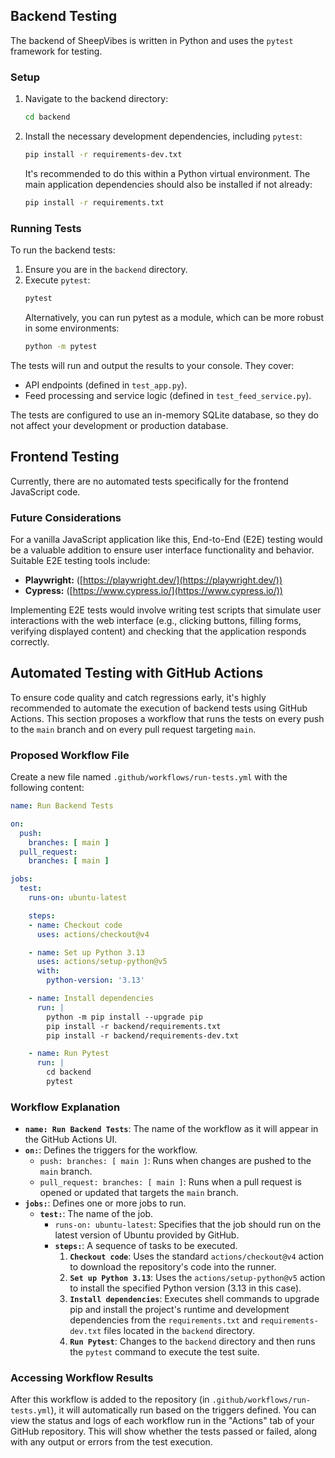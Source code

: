 ## Backend Testing

The backend of SheepVibes is written in Python and uses the `pytest` framework for testing.

### Setup

1.  Navigate to the backend directory:
    ```bash
    cd backend
    ```
2.  Install the necessary development dependencies, including `pytest`:
    ```bash
    pip install -r requirements-dev.txt
    ```
    It's recommended to do this within a Python virtual environment. The main application dependencies should also be installed if not already:
    ```bash
    pip install -r requirements.txt
    ```

### Running Tests

To run the backend tests:

1.  Ensure you are in the `backend` directory.
2.  Execute `pytest`:
    ```bash
    pytest
    ```
    Alternatively, you can run pytest as a module, which can be more robust in some environments:
    ```bash
    python -m pytest
    ```

The tests will run and output the results to your console. They cover:
*   API endpoints (defined in `test_app.py`).
*   Feed processing and service logic (defined in `test_feed_service.py`).

The tests are configured to use an in-memory SQLite database, so they do not affect your development or production database.

## Frontend Testing

Currently, there are no automated tests specifically for the frontend JavaScript code.

### Future Considerations

For a vanilla JavaScript application like this, End-to-End (E2E) testing would be a valuable addition to ensure user interface functionality and behavior. Suitable E2E testing tools include:

*   **Playwright:** ([https://playwright.dev/](https://playwright.dev/))
*   **Cypress:** ([https://www.cypress.io/](https://www.cypress.io/))

Implementing E2E tests would involve writing test scripts that simulate user interactions with the web interface (e.g., clicking buttons, filling forms, verifying displayed content) and checking that the application responds correctly.

## Automated Testing with GitHub Actions

To ensure code quality and catch regressions early, it's highly recommended to automate the execution of backend tests using GitHub Actions. This section proposes a workflow that runs the tests on every push to the `main` branch and on every pull request targeting `main`.

### Proposed Workflow File

Create a new file named `.github/workflows/run-tests.yml` with the following content:

```yaml
name: Run Backend Tests

on:
  push:
    branches: [ main ]
  pull_request:
    branches: [ main ]

jobs:
  test:
    runs-on: ubuntu-latest

    steps:
    - name: Checkout code
      uses: actions/checkout@v4

    - name: Set up Python 3.13
      uses: actions/setup-python@v5
      with:
        python-version: '3.13'

    - name: Install dependencies
      run: |
        python -m pip install --upgrade pip
        pip install -r backend/requirements.txt
        pip install -r backend/requirements-dev.txt

    - name: Run Pytest
      run: |
        cd backend
        pytest
```

### Workflow Explanation

*   **`name: Run Backend Tests`**: The name of the workflow as it will appear in the GitHub Actions UI.
*   **`on:`**: Defines the triggers for the workflow.
    *   `push: branches: [ main ]`: Runs when changes are pushed to the `main` branch.
    *   `pull_request: branches: [ main ]`: Runs when a pull request is opened or updated that targets the `main` branch.
*   **`jobs:`**: Defines one or more jobs to run.
    *   **`test:`**: The name of the job.
        *   `runs-on: ubuntu-latest`: Specifies that the job should run on the latest version of Ubuntu provided by GitHub.
        *   **`steps:`**: A sequence of tasks to be executed.
            1.  **`Checkout code`**: Uses the standard `actions/checkout@v4` action to download the repository's code into the runner.
            2.  **`Set up Python 3.13`**: Uses the `actions/setup-python@v5` action to install the specified Python version (3.13 in this case).
            3.  **`Install dependencies`**: Executes shell commands to upgrade pip and install the project's runtime and development dependencies from the `requirements.txt` and `requirements-dev.txt` files located in the `backend` directory.
            4.  **`Run Pytest`**: Changes to the `backend` directory and then runs the `pytest` command to execute the test suite.

### Accessing Workflow Results

After this workflow is added to the repository (in `.github/workflows/run-tests.yml`), it will automatically run based on the triggers defined. You can view the status and logs of each workflow run in the "Actions" tab of your GitHub repository. This will show whether the tests passed or failed, along with any output or errors from the test execution.
